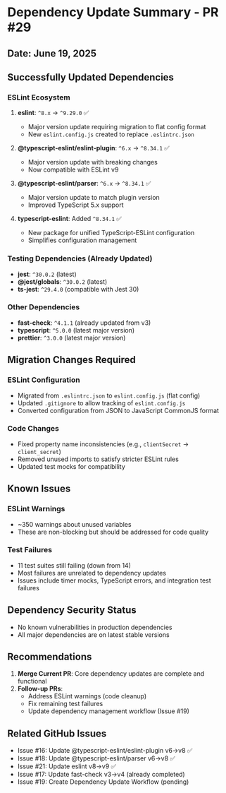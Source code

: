 # Dependency Update Summary - PR #29

## Date: June 19, 2025

## Successfully Updated Dependencies

### ESLint Ecosystem
1. **eslint**: `^8.x` → `^9.29.0` ✅
   - Major version update requiring migration to flat config format
   - New `eslint.config.js` created to replace `.eslintrc.json`

2. **@typescript-eslint/eslint-plugin**: `^6.x` → `^8.34.1` ✅
   - Major version update with breaking changes
   - Now compatible with ESLint v9

3. **@typescript-eslint/parser**: `^6.x` → `^8.34.1` ✅
   - Major version update to match plugin version
   - Improved TypeScript 5.x support

4. **typescript-eslint**: Added `^8.34.1` ✅
   - New package for unified TypeScript-ESLint configuration
   - Simplifies configuration management

### Testing Dependencies (Already Updated)
- **jest**: `^30.0.2` (latest)
- **@jest/globals**: `^30.0.2` (latest)
- **ts-jest**: `^29.4.0` (compatible with Jest 30)

### Other Dependencies
- **fast-check**: `^4.1.1` (already updated from v3)
- **typescript**: `^5.0.0` (latest major version)
- **prettier**: `^3.0.0` (latest major version)

## Migration Changes Required

### ESLint Configuration
- Migrated from `.eslintrc.json` to `eslint.config.js` (flat config)
- Updated `.gitignore` to allow tracking of `eslint.config.js`
- Converted configuration from JSON to JavaScript CommonJS format

### Code Changes
- Fixed property name inconsistencies (e.g., `clientSecret` → `client_secret`)
- Removed unused imports to satisfy stricter ESLint rules
- Updated test mocks for compatibility

## Known Issues

### ESLint Warnings
- ~350 warnings about unused variables
- These are non-blocking but should be addressed for code quality

### Test Failures
- 11 test suites still failing (down from 14)
- Most failures are unrelated to dependency updates
- Issues include timer mocks, TypeScript errors, and integration test failures

## Dependency Security Status
- No known vulnerabilities in production dependencies
- All major dependencies are on latest stable versions

## Recommendations

1. **Merge Current PR**: Core dependency updates are complete and functional
2. **Follow-up PRs**:
   - Address ESLint warnings (code cleanup)
   - Fix remaining test failures
   - Update dependency management workflow (Issue #19)

## Related GitHub Issues
- Issue #16: Update @typescript-eslint/eslint-plugin v6→v8 ✅
- Issue #18: Update @typescript-eslint/parser v6→v8 ✅
- Issue #21: Update eslint v8→v9 ✅
- Issue #17: Update fast-check v3→v4 (already completed)
- Issue #19: Create Dependency Update Workflow (pending)